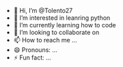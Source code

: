 - 👋 Hi, I’m @Tolento27
- 👀 I’m interested in leanring python
- 🌱 I’m currently learning how to code
- 💞️ I’m looking to collaborate on 
- 📫 How to reach me ...
- 😄 Pronouns: ...
- ⚡ Fun fact: ...

<!---
Tolento27/Tolento27 is a ✨ special ✨ repository because its `README.md` (this file) appears on your GitHub profile.
You can click the Preview link to take a look at your changes.
--->
